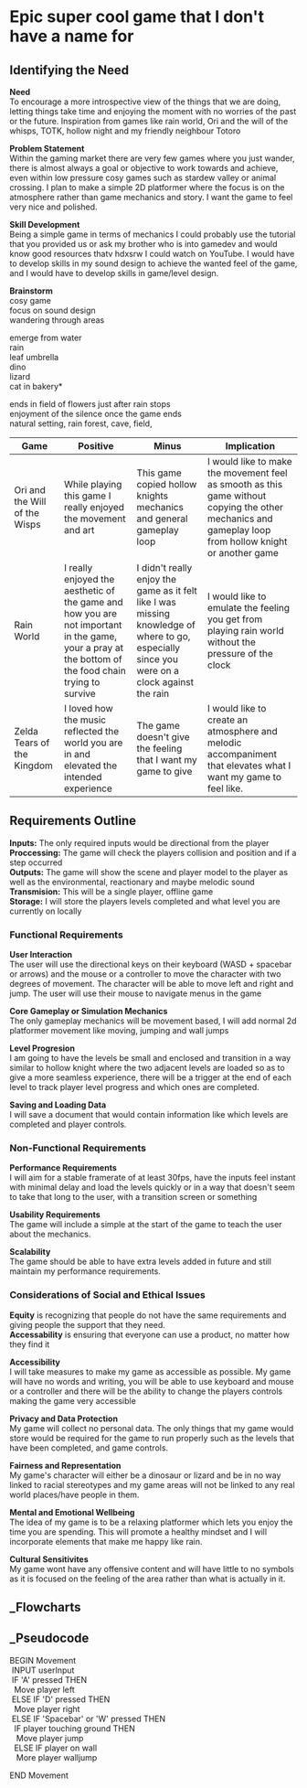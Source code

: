 # __Epic super cool game that I don't have a name for__  

## __Identifying the Need__  

__Need__  
To encourage a more introspective view of the things that we are doing, letting things take time and enjoying the moment with no worries of the past or the future. Inspiration from games like rain world, Ori and the will of the whisps, TOTK, hollow night and my friendly neighbour Totoro


__Problem Statement__  
Within the gaming market there are very few games where you just wander, there is almost always a goal or objective to work towards and achieve, even within low pressure cosy games such as stardew valley or animal crossing. I plan to make a simple 2D platformer where the focus is on the atmosphere rather than game mechanics and story. I want the game to feel very nice and polished.


__Skill Development__  
Being a simple game in terms of mechanics I could probably use the tutorial that you provided us or ask my brother who is into gamedev and would know good resources thatv hdxsrw I could watch on YouTube. I would have to develop skills in my sound design to achieve the wanted feel of the game, and I would have to develop skills in game/level design.


__Brainstorm__  
cosy game  
focus on sound design  
wandering through areas  


emerge from water  
rain  
leaf umbrella  
dino  
lizard  
cat in bakery*  


ends in field of flowers just after rain stops  
enjoyment of the silence once the game ends  
natural setting, rain forest, cave, field,  


|Game|Positive|Minus|Implication|  
|---|---|---|---|
|Ori and the Will of the Wisps|While playing this game I really enjoyed the movement and art|This game copied hollow knights mechanics and general gameplay loop|I would like to make the movement feel as smooth as this game without copying the other mechanics and gameplay loop from hollow knight or another game|
|Rain World|I really enjoyed the aesthetic of the game and how you are not important in the game, your a pray at the bottom of the food chain trying to survive|I didn't really enjoy the game as it felt like I was missing knowledge of where to go, especially since you were on a clock against the rain|I would like to emulate the feeling you get from playing rain world without the pressure of the clock|
|Zelda Tears of the Kingdom|I loved how the music reflected the world you are in and elevated the intended experience|The game doesn't give the feeling that I want my game to give|I would like to create an atmosphere and melodic accompaniment that elevates what I want my game to feel like.|


## __Requirements Outline__  


__Inputs:__ The only required inputs would be directional from the player  
__Proccessing:__ The game will check the players collision and position and if a step occurred  
__Outputs:__ The game will show the scene and player model to the player as well as the environmental, reactionary and maybe melodic sound  
__Transmision:__ This will be a single player, offline game  
__Storage:__ I will store the players levels completed and what level you are currently on locally  


### __Functional Requirements__  


__User Interaction__  
The user will use the directional keys on their keyboard (WASD + spacebar or arrows) and the mouse or a controller to move the character with two degrees of movement. The character will be able to move left and right and jump. The user will use their mouse to navigate menus in the game


__Core Gameplay or Simulation Mechanics__  
The only gameplay mechanics will be movement based, I will add normal 2d platformer movement like moving, jumping and wall jumps


__Level Progresion__  
I am going to have the levels be small and enclosed and transition in a way similar to hollow knight where the two adjacent levels are loaded so as to give a more seamless experience, there will be a trigger at the end of each level to track player level progress and which ones are completed.


__Saving and Loading Data__  
I will save a document that would contain information like which levels are completed and player controls.


### __Non-Functional Requirements__  


__Performance Requirements__  
I will aim for a stable framerate of at least 30fps, have the inputs feel instant with minimal delay and load the levels quickly or in a way that doesn't seem to take that long to the user, with a transition screen or something


__Usability Requirements__  
The game will include a simple at the start of the game to teach the user about the mechanics.


__Scalability__  
The game should be able to have extra levels added in future and still maintain my performance requirements.


### __Considerations of Social and Ethical Issues__  


__Equity__ is recognizing that people do not have the same requirements and giving people the support that they need.  
__Accessability__ is ensuring that everyone can use a product, no matter how they find it  


__Accessibility__  
I will take measures to make my game as accessible as possible. My game will have no words and writing, you will be able to use keyboard and mouse or a controller and there will be the ability to change the players controls making the game very accessible


__Privacy and Data Protection__  
My game will collect no personal data. The only things that my game would store would be required for the game to run properly such as the levels that have been completed, and game controls.


__Fairness and Representation__  
My game's character will either be a dinosaur or lizard and be in no way linked to racial stereotypes and my game areas will not be linked to any real world places/have people in them.


__Mental and Emotional Wellbeing__  
The idea of my game is to be a relaxing platformer which lets you enjoy the time you are spending. This will promote a healthy mindset and I will incorporate elements that make me happy like rain.


__Cultural Sensitivites__  
My game wont have any offensive content and will have little to no symbols as it is focused on the feeling of the area rather than what is actually in it.

## _Flowcharts

## _Pseudocode

BEGIN Movement  
&nbsp;INPUT userInput  
&nbsp;IF 'A' pressed THEN  
&nbsp;&nbsp;Move player left  
&nbsp;ELSE IF 'D' pressed THEN  
&nbsp;&nbsp;Move player right  
&nbsp;ELSE IF 'Spacebar' or 'W' pressed THEN  
&nbsp;&nbsp;IF player touching ground THEN  
&nbsp;&nbsp;&nbsp;Move player jump  
&nbsp;&nbsp;ELSE IF player on wall  
&nbsp;&nbsp;&nbsp;More player walljump  
  
END Movement